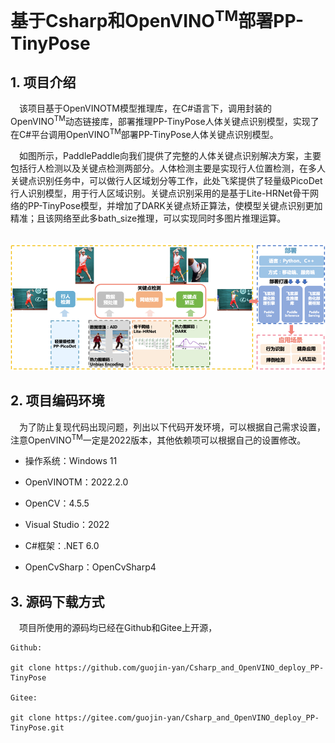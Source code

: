# 基于Csharp和OpenVINO<sup>TM</sup>部署PP-TinyPose

## 1. 项目介绍

&emsp;该项目基于OpenVINOTM模型推理库，在C#语言下，调用封装的OpenVINO<sup>TM</sup>动态链接库，部署推理PP-TinyPose人体关键点识别模型，实现了在C#平台调用OpenVINO<sup>TM</sup>部署PP-TinyPose人体关键点识别模型。

&emsp;如图所示，PaddlePaddle向我们提供了完整的人体关键点识别解决方案，主要包括行人检测以及关键点检测两部分。人体检测主要是实现行人位置检测，在多人关键点识别任务中，可以做行人区域划分等工作，此处飞桨提供了轻量级PicoDet行人识别模型，用于行人区域识别。关键点识别采用的是基于Lite-HRNet骨干网络的PP-TinyPose模型，并增加了DARK关键点矫正算法，使模型关键点识别更加精准；且该网络至此多bath_size推理，可以实现同时多图片推理运算。

​                               ![image-20221011191258081](doc\image\image-20221011191258081.png)

## 2. 项目编码环境

&emsp;为了防止复现代码出现问题，列出以下代码开发环境，可以根据自己需求设置，注意OpenVINO<sup>TM</sup>一定是2022版本，其他依赖项可以根据自己的设置修改。

-  操作系统：Windows 11

-  OpenVINOTM：2022.2.0

- OpenCV：4.5.5

- Visual Studio：2022

- C#框架：.NET 6.0

- OpenCvSharp：OpenCvSharp4

## 3. 源码下载方式

&emsp;项目所使用的源码均已经在Github和Gitee上开源，

```shell
Github:

git clone https://github.com/guojin-yan/Csharp_and_OpenVINO_deploy_PP-TinyPose

Gitee:

git clone https://gitee.com/guojin-yan/Csharp_and_OpenVINO_deploy_PP-TinyPose.git
```

 